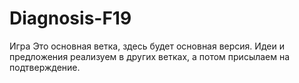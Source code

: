 # Diagnosis-F19
Игра
Это основная ветка, здесь будет основная версия.  Идеи и предложения реализуем в других ветках, а потом присылаем на подтверждение.
